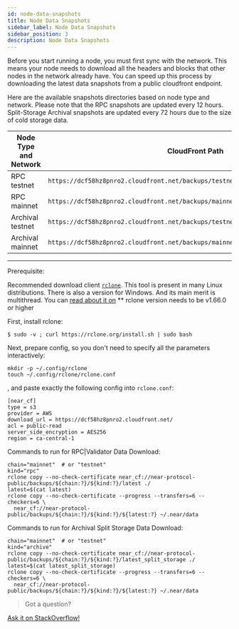 ```yaml
---
id: node-data-snapshots
title: Node Data Snapshots
sidebar_label: Node Data Snapshots
sidebar_position: 3
description: Node Data Snapshots
---
```



Before you start running a node, you must first sync with the network. This means your node needs to download all the headers and blocks that other nodes in the network already have. You can speed up this process by downloading the latest data snapshots from a public cloudfront endpoint.

Here are the available snapshots directories based on node type and network. Please note that the RPC snapshots are updated every 12 hours. Split-Storage Archival snapshots are updated every 72 hours due to the size of cold storage data.


| Node Type and Network| CloudFront Path                                                                        |
| -------------------- | ---------------------------------------------------------------------------------------|
| RPC testnet          | `https://dcf58hz8pnro2.cloudfront.net/backups/testnet/rpc/latest`                      |
| RPC mainnet          | `https://dcf58hz8pnro2.cloudfront.net/backups/mainnet/rpc/latest`                      |
| Archival testnet     | `https://dcf58hz8pnro2.cloudfront.net/backups/testnet/archive/latest_split_storage`    |
| Archival mainnet     | `https://dcf58hz8pnro2.cloudfront.net/backups/mainnet/archive/latest_split_storage`    |

----
Prerequisite:

Recommended download client [`rclone`](https://rclone.org). 
This tool is present in many Linux distributions. There is also a version for Windows.
And its main merit is multithread.
You can [read about it on](https://rclone.org)
** rclone version needs to be v1.66.0 or higher

First, install rclone:
```
$ sudo -v ; curl https://rclone.org/install.sh | sudo bash
```
Next, prepare config, so you don't need to specify all the parameters interactively:
```
mkdir -p ~/.config/rclone
touch ~/.config/rclone/rclone.conf
```

, and paste exactly the following config into `rclone.conf`:
```
[near_cf]
type = s3
provider = AWS
download_url = https://dcf58hz8pnro2.cloudfront.net/
acl = public-read
server_side_encryption = AES256
region = ca-central-1

```
Commands to run for RPC|Validator Data Download:
```
chain="mainnet"  # or "testnet"
kind="rpc"       
rclone copy --no-check-certificate near_cf://near-protocol-public/backups/${chain:?}/${kind:?}/latest ./
latest=$(cat latest)
rclone copy --no-check-certificate --progress --transfers=6 --checkers=6 \
  near_cf://near-protocol-public/backups/${chain:?}/${kind:?}/${latest:?} ~/.near/data
```

Commands to run for Archival Split Storage Data Download:
```
chain="mainnet"  # or "testnet"
kind="archive"       
rclone copy --no-check-certificate near_cf://near-protocol-public/backups/${chain:?}/${kind:?}/latest_split_storage ./
latest=$(cat latest_split_storage)
rclone copy --no-check-certificate --progress --transfers=6 --checkers=6 \
  near_cf://near-protocol-public/backups/${chain:?}/${kind:?}/${latest:?} ~/.near/data
```



>Got a question?
<a href="https://stackoverflow.com/questions/tagged/nearprotocol">
  <h8>Ask it on StackOverflow!</h8></a>
